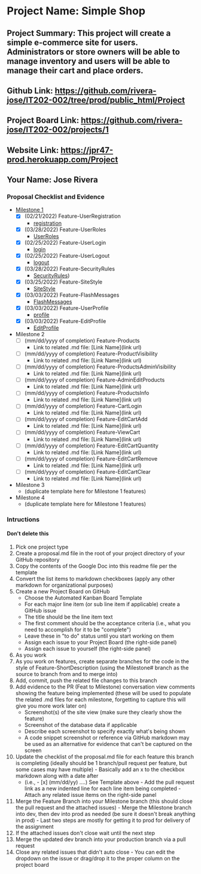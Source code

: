 # Project Name: Simple Shop
## Project Summary: This project will create a simple e-commerce site for users. Administrators or store owners will be able to manage inventory and users will be able to manage their cart and place orders.
## Github Link: https://github.com/rivera-jose/IT202-002/tree/prod/public_html/Project
## Project Board Link: https://github.com/rivera-jose/IT202-002/projects/1
## Website Link: https://jpr47-prod.herokuapp.com/Project
## Your Name: Jose Rivera

<!-- Line item / Feature template (use this for each bullet point) -- DO NOT DELETE THIS SECTION


- [ ] \(mm/dd/yyyy of completion) Feature Title (from the proposal bullet point, if it's a sub-point indent it properly)
  -  Link to related .md file: [Link Name](link url)

 End Line item / Feature Template -- DO NOT DELETE THIS SECTION --> 
 
 
### Proposal Checklist and Evidence

- [Milestone 1](https://github.com/rivera-jose/IT202-002/blob/Milestone1/public_html/Project/milestone1.md)
  - [x] \(02/21/2022) Feature-UserRegistration
     -  [registration](https://jpr47-prod.herokuapp.com/Project/register.php) 
  - [x] \(03/28/2022) Feature-UserRoles 
     -  [UserRoles](https://jpr47-prod.herokuapp.com/Project/admin/list_roles.php)
  - [x] \(02/25/2022) Feature-UserLogin
     -  [login](https://jpr47-prod.herokuapp.com/Project/login.php)
  - [x] \(02/25/2022) Feature-UserLogout
     -  [logout](https://jpr47-prod.herokuapp.com/Project/logout.php)
  - [x] \(03/28/2022) Feature-SecurityRules
     -  [SecurityRules](https://jpr47-prod.herokuapp.com/Project/admin/list_roles.php)) 
  - [x] \(03/25/2022) Feature-SiteStyle
     -  [SiteStyle](https://jpr47-prod.herokuapp.com/Project/styles.css) 
  - [x] \(03/03/2022) Feature-FlashMessages
     -  [FlashMessages](https://jpr47-prod.herokuapp.com/Project/login.php) 
  - [x] \(03/03/2022) Feature-UserProfile
     -  [profile](https://jpr47-prod.herokuapp.com/Project/profile.php) 
  - [x] \(03/03/2022) Feature-EditProfile
     -  [EditProfile](https://jpr47-prod.herokuapp.com/Project/profile.php) 
- Milestone 2
  - [ ] \(mm/dd/yyyy of completion) Feature-Products
     -  Link to related .md file: [Link Name](link url)
  - [ ] \(mm/dd/yyyy of completion) Feature-ProductVisibility
     -  Link to related .md file: [Link Name](link url)
  - [ ] \(mm/dd/yyyy of completion) Feature-ProductsAdminVisibility
     -  Link to related .md file: [Link Name](link url)
  - [ ] \(mm/dd/yyyy of completion) Feature-AdminEditProducts
     -  Link to related .md file: [Link Name](link url)
  - [ ] \(mm/dd/yyyy of completion) Feature-ProductsInfo
     -  Link to related .md file: [Link Name](link url)
  - [ ] \(mm/dd/yyyy of completion) Feature-CartLogin
     -  Link to related .md file: [Link Name](link url) 
  - [ ] \(mm/dd/yyyy of completion) Feature-EditCartAdd
     -  Link to related .md file: [Link Name](link url)
  - [ ] \(mm/dd/yyyy of completion) Feature-ViewCart
     -  Link to related .md file: [Link Name](link url)
  - [ ] \(mm/dd/yyyy of completion) Feature-EditCartQuantity
     -  Link to related .md file: [Link Name](link url)
  - [ ] \(mm/dd/yyyy of completion) Feature-EditCartRemove
     -  Link to related .md file: [Link Name](link url)
  - [ ] \(mm/dd/yyyy of completion) Feature-EditCartClear
     -  Link to related .md file: [Link Name](link url)      
- Milestone 3
  - (duplicate template here for Milestone 1 features)
- Milestone 4
  - (duplicate template here for Milestone 1 features)
### Intructions
#### Don't delete this
1. Pick one project type
2. Create a proposal.md file in the root of your project directory of your GitHub repository
3. Copy the contents of the Google Doc into this readme file per the template
4. Convert the list items to markdown checkboxes (apply any other markdown for organizational purposes)
5. Create a new Project Board on GitHub
   - Choose the Automated Kanban Board Template
   - For each major line item (or sub line item if applicable) create a GitHub issue
   - The title should be the line item text
   - The first comment should be the acceptance criteria (i.e., what you need to accomplish for it to be "complete")
   - Leave these in "to do" status until you start working on them
   - Assign each issue to your Project Board (the right-side panel)
   - Assign each issue to yourself (the right-side panel)
6. As you work
  1. As you work on features, create separate branches for the code in the style of Feature-ShortDescription (using the Milestone# branch as the source to branch from and to merge into)
  2. Add, commit, push the related file changes to this branch
  3. Add evidence to the PR (Feat to Milestone) conversation view comments showing the feature being implemented (these will be used to populate the related .md files for each milestone, forgetting to capture this will give you more work later on)
     - Screenshot(s) of the site view (make sure they clearly show the feature)
     - Screenshot of the database data if applicable
     - Describe each screenshot to specify exactly what's being shown
     - A code snippet screenshot or reference via GitHub markdown may be used as an alternative for evidence that can't be captured on the screen
  4. Update the checklist of the proposal.md file for each feature this branch is completing (ideally should be 1 branch/pull request per feature, but some cases may have multiple)
    - Basically add an x to the checkbox markdown along with a date after
      - (i.e.,   - [x] (mm/dd/yy) ....) See Template above
    - Add the pull request link as a new indented line for each line item being completed
    - Attach any related issue items on the right-side panel
  5. Merge the Feature Branch into your Milestone branch (this should close the pull request and the attached issues)
    - Merge the Milestone branch into dev, then dev into prod as needed (be sure it doesn't break anything in prod)
    - Last two steps are mostly for getting it to prod for delivery of the assignment 
  7. If the attached issues don't close wait until the next step
  8. Merge the updated dev branch into your production branch via a pull request
  9. Close any related issues that didn't auto close
    - You can edit the dropdown on the issue or drag/drop it to the proper column on the project board